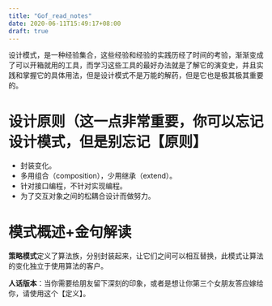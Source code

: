 ```yaml
---
title: "Gof_read_notes"
date: 2020-06-11T15:49:17+08:00
draft: true
---
```


设计模式，是一种经验集合，这些经验和经验的实践历经了时间的考验，渐渐变成了可以开箱就用的工具，而学习这些工具的最好办法就是了解它的演变史，并且实践和掌握它的具体用法，但是设计模式不是万能的解药，但是它也是极其极其重要的。



# 设计原则（这一点非常重要，你可以忘记设计模式，但是别忘记【原则】
* 封装变化。
* 多用组合（composition），少用继承（extend）。
* 针对接口编程，不针对实现编程。
* 为了交互对象之间的松耦合设计而做努力。


# 模式概述+金句解读

**策略模式**定义了算法族，分别封装起来，让它们之间可以相互替换，此模式让算法的变化独立于使用算法的客户。

**人话版本**：当你需要给朋友留下深刻的印象，或者是想让你第三个女朋友答应嫁给你，请使用这个【定义】。